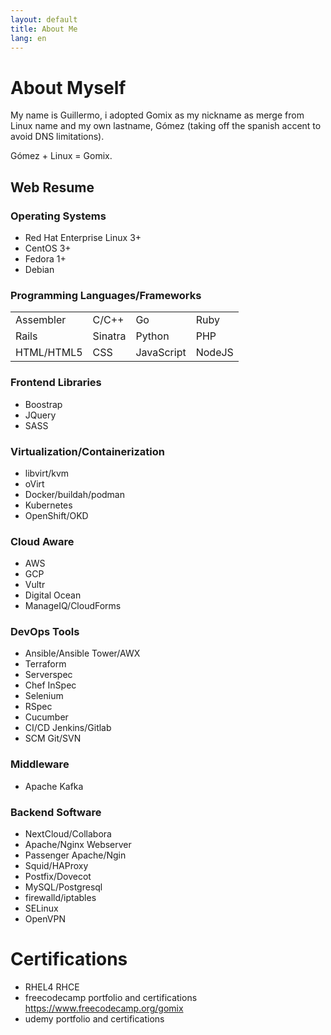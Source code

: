 ```yaml
---
layout: default
title: About Me
lang: en
---
```

# About Myself

My name is Guillermo, i adopted Gomix as my nickname as merge from Linux name and my own lastname, Gómez (taking off the spanish accent to avoid DNS limitations).

Gómez + Linux = Gomix.

## Web Resume

<!-- First Rowd -->
<div class="row">
<!-- First Column -->
<div class="col"> 
<h3>Operating Systems</h3>
<ul>
<li>Red Hat Enterprise Linux 3+</li>
<li>CentOS 3+</li>
<li>Fedora 1+</li>
<li>Debian</li>
</ul>
</div>
 
<!-- Second Column -->
<div class="col"> 
<h3>Programming Languages/Frameworks</h3>
<table class="table-dark table-hover table-striped">
<tr>
<td>Assembler</td>
<td>C/C++</td>
<td>Go</td>
<td>Ruby</td>
</tr>

<tr>
<td>Rails</td>
<td>Sinatra</td>
<td>Python</td>
<td>PHP</td>
</tr>

<tr>
<td>HTML/HTML5</td>
<td>CSS</td>
<td>JavaScript</td>
<td>NodeJS</td>
</tr>
</table>


</div>
</div>
 
### Frontend Libraries
* Boostrap
* JQuery
* SASS
  
### Virtualization/Containerization
* libvirt/kvm
* oVirt
* Docker/buildah/podman
* Kubernetes
* OpenShift/OKD

### Cloud Aware
* AWS
* GCP
* Vultr
* Digital Ocean
* ManageIQ/CloudForms

### DevOps Tools
* Ansible/Ansible Tower/AWX
* Terraform
* Serverspec
* Chef InSpec
* Selenium
* RSpec
* Cucumber
* CI/CD Jenkins/Gitlab
* SCM Git/SVN

### Middleware
* Apache Kafka

### Backend Software
* NextCloud/Collabora
* Apache/Nginx Webserver
* Passenger Apache/Ngin
* Squid/HAProxy
* Postfix/Dovecot
* MySQL/Postgresql
* firewalld/iptables
* SELinux
* OpenVPN

# Certifications
* RHEL4 RHCE
* freecodecamp portfolio and certifications
https://www.freecodecamp.org/gomix
* udemy portfolio and certifications
